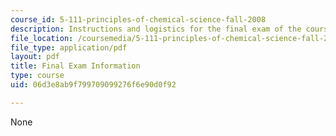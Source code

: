 ```yaml
---
course_id: 5-111-principles-of-chemical-science-fall-2008
description: Instructions and logistics for the final exam of the course.
file_location: /coursemedia/5-111-principles-of-chemical-science-fall-2008/06d3e8ab9f799709099276f6e90d0f92_finalinfo.pdf
file_type: application/pdf
layout: pdf
title: Final Exam Information
type: course
uid: 06d3e8ab9f799709099276f6e90d0f92

---
```

None